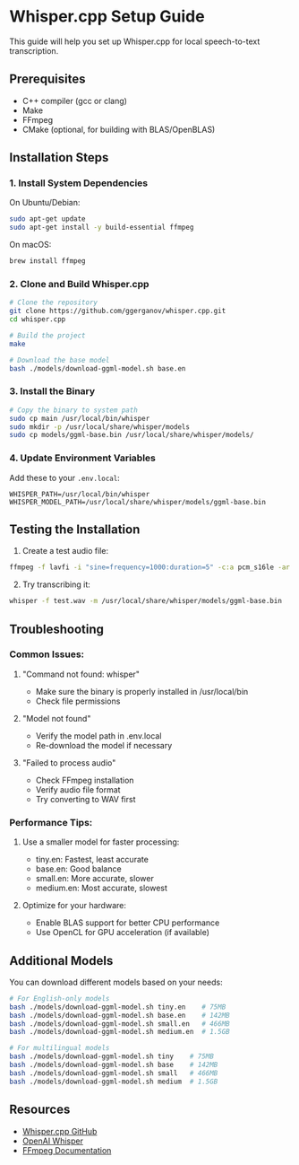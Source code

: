 # Whisper.cpp Setup Guide

This guide will help you set up Whisper.cpp for local speech-to-text transcription.

## Prerequisites

- C++ compiler (gcc or clang)
- Make
- FFmpeg
- CMake (optional, for building with BLAS/OpenBLAS)

## Installation Steps

### 1. Install System Dependencies

On Ubuntu/Debian:
```bash
sudo apt-get update
sudo apt-get install -y build-essential ffmpeg
```

On macOS:
```bash
brew install ffmpeg
```

### 2. Clone and Build Whisper.cpp

```bash
# Clone the repository
git clone https://github.com/ggerganov/whisper.cpp.git
cd whisper.cpp

# Build the project
make

# Download the base model
bash ./models/download-ggml-model.sh base.en
```

### 3. Install the Binary

```bash
# Copy the binary to system path
sudo cp main /usr/local/bin/whisper
sudo mkdir -p /usr/local/share/whisper/models
sudo cp models/ggml-base.bin /usr/local/share/whisper/models/
```

### 4. Update Environment Variables

Add these to your `.env.local`:

```env
WHISPER_PATH=/usr/local/bin/whisper
WHISPER_MODEL_PATH=/usr/local/share/whisper/models/ggml-base.bin
```

## Testing the Installation

1. Create a test audio file:
```bash
ffmpeg -f lavfi -i "sine=frequency=1000:duration=5" -c:a pcm_s16le -ar 16000 test.wav
```

2. Try transcribing it:
```bash
whisper -f test.wav -m /usr/local/share/whisper/models/ggml-base.bin
```

## Troubleshooting

### Common Issues:

1. "Command not found: whisper"
   - Make sure the binary is properly installed in /usr/local/bin
   - Check file permissions

2. "Model not found"
   - Verify the model path in .env.local
   - Re-download the model if necessary

3. "Failed to process audio"
   - Check FFmpeg installation
   - Verify audio file format
   - Try converting to WAV first

### Performance Tips:

1. Use a smaller model for faster processing:
   - tiny.en: Fastest, least accurate
   - base.en: Good balance
   - small.en: More accurate, slower
   - medium.en: Most accurate, slowest

2. Optimize for your hardware:
   - Enable BLAS support for better CPU performance
   - Use OpenCL for GPU acceleration (if available)

## Additional Models

You can download different models based on your needs:

```bash
# For English-only models
bash ./models/download-ggml-model.sh tiny.en    # 75MB
bash ./models/download-ggml-model.sh base.en    # 142MB
bash ./models/download-ggml-model.sh small.en   # 466MB
bash ./models/download-ggml-model.sh medium.en  # 1.5GB

# For multilingual models
bash ./models/download-ggml-model.sh tiny    # 75MB
bash ./models/download-ggml-model.sh base    # 142MB
bash ./models/download-ggml-model.sh small   # 466MB
bash ./models/download-ggml-model.sh medium  # 1.5GB
```

## Resources

- [Whisper.cpp GitHub](https://github.com/ggerganov/whisper.cpp)
- [OpenAI Whisper](https://github.com/openai/whisper)
- [FFmpeg Documentation](https://ffmpeg.org/documentation.html)